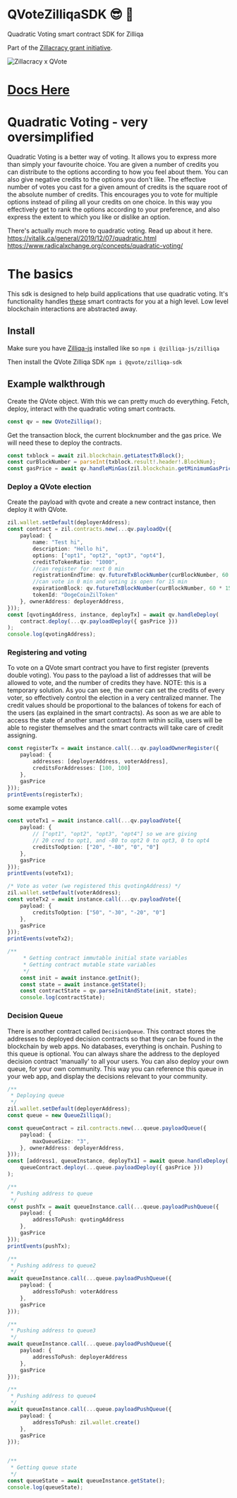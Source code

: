 # QVoteZilliqaSDK :sunglasses: :nail_care:
Quadratic Voting smart contract SDK for Zilliqa

Part of the [Zillacracy grant initiative](https://medium.com/zillacracy/2021-here-we-come-january-2021-zillacracy-blog-55552a4bd556).

![Zillacracy x QVote](images/zil_qvote.gif)

# [Docs Here](https://qvote.github.io/ZilliqaQVoteSDK/index.html)

# Quadratic Voting - very oversimplified 
Quadratic Voting is a better way of voting. It allows you to express more than simply your favourite choice. You are given a number of credits you can distribute to the options according to how you feel about them. You can also give negative credits to the options you don't like. The effective number of votes you cast for a given amount of credits is the square root of the absolute number of credits. This encourages you to vote for multiple options instead of piling all your credits on one choice. In this way you effectively get to rank the options according to your preference, and also express the extent to which you like or dislike an option.

There's actually much more to quadratic voting. Read up about it here. 
https://vitalik.ca/general/2019/12/07/quadratic.html
https://www.radicalxchange.org/concepts/quadratic-voting/

# The basics  

This sdk is designed to help build applications that use quadratic voting. It's functionality handles [these](https://github.com/QVote/ZilliqaContracts) smart contracts for you at a high level. Low level blockchain interactions are abstracted away. 

## Install 

Make sure you have [Zilliqa-js](https://github.com/Zilliqa/Zilliqa-JavaScript-Library) installed like so
``` npm i @zilliqa-js/zilliqa ```

Then install the QVote Zilliqa SDK 
```npm i @qvote/zilliqa-sdk```

## Example walkthrough
Create the QVote object. With this we can pretty much do everything. Fetch, deploy, interact with the quadratic voting smart contracts. 
```typescript
const qv = new QVoteZilliqa();
```

Get the transaction block, the current blocknumber and the gas price. We will need these to deploy the contracts. 
```typescript
const txblock = await zil.blockchain.getLatestTxBlock();
const curBlockNumber = parseInt(txblock.result!.header!.BlockNum);
const gasPrice = await qv.handleMinGas(zil.blockchain.getMinimumGasPrice());
```

### Deploy a QVote election

Create the payload with qvote and create a new contract instance, then deploy it with QVote. 

```typescript
zil.wallet.setDefault(deployerAddress);
const contract = zil.contracts.new(...qv.payloadQv({
	payload: {
		name: "Test hi",
		description: "Hello hi",
		options: ["opt1", "opt2", "opt3", "opt4"],
		creditToTokenRatio: "1000",
		//can register for next 0 min
		registrationEndTime: qv.futureTxBlockNumber(curBlockNumber, 60 * 0),
		//can vote in 0 min and voting is open for 15 min
		expirationBlock: qv.futureTxBlockNumber(curBlockNumber, 60 * 15),
		tokenId: "DogeCoinZilToken"
	}, ownerAddress: deployerAddress,
}));
const [qvotingAddress, instance, deployTx] = await qv.handleDeploy(
	contract.deploy(...qv.payloadDeploy({ gasPrice }))
);
console.log(qvotingAddress); 
```

### Registering and voting 

To vote on a QVote smart contract you have to first register (prevents double voting). You pass to the payload a list of addresses that will be allowed to vote, and the number of credits they have. 
NOTE: this is a temporary solution. As you can see, the owner can set the credits of every voter, so effectively control the election in a very centralized manner. The credit values should be proportional to the balances of tokens for each of the users (as explained in the smart contracts). As soon as we are able to access the state of another smart contract form within scilla, users will be able to register themselves and the smart contracts will take care of credit assigning. 
```typescript
const registerTx = await instance.call(...qv.payloadOwnerRegister({
	payload: {
		addresses: [deployerAddress, voterAddress],
		creditsForAddresses: [100, 100]
	},
	gasPrice
}));
printEvents(registerTx); 
``` 

some example votes 
```typescript
const voteTx1 = await instance.call(...qv.payloadVote({
	payload: {
		// ["opt1", "opt2", "opt3", "opt4"] so we are giving
		// 20 cred to opt1, and -80 to opt2 0 to opt3, 0 to opt4
		creditsToOption: ["20", "-80", "0", "0"]
	},
	gasPrice
}));
printEvents(voteTx1);

/* Vote as voter (we registered this qvotingAddress) */
zil.wallet.setDefault(voterAddress);
const voteTx2 = await instance.call(...qv.payloadVote({
	payload: {
		creditsToOption: ["50", "-30", "-20", "0"]
	},
	gasPrice
}));
printEvents(voteTx2);

/**
     * Getting contract immutable initial state variables
     * Getting contract mutable state variables
     */
    const init = await instance.getInit();
    const state = await instance.getState();
    const contractState = qv.parseInitAndState(init, state);
    console.log(contractState);
```


### Decision Queue
There is another contract called ```DecisionQueue```. This contract stores the addresses to deployed decision contracts so that they can be found in the blockchain by web apps. No databases, everything is onchain. 
Pushing to this queue is optional. You can always share the address to the deployed decision contract 'manually' to all your users. 
You can also deploy your own queue, for your own community. This way you can reference this queue in your web app, and display the decisions relevant to your community. 

```typescript
/**
 * Deploying queue
 */
zil.wallet.setDefault(deployerAddress);
const queue = new QueueZilliqa();

const queueContract = zil.contracts.new(...queue.payloadQueue({
	payload: {
		maxQueueSize: "3",
	}, ownerAddress: deployerAddress,
}));
const [address1, queueInstance, deployTx1] = await queue.handleDeploy(
	queueContract.deploy(...queue.payloadDeploy({ gasPrice }))
);

/**
 * Pushing address to queue
 */
const pushTx = await queueInstance.call(...queue.payloadPushQueue({
	payload: {
		addressToPush: qvotingAddress
	},
	gasPrice
}));
printEvents(pushTx);

/**
 * Pushing address to queue2
 */
await queueInstance.call(...queue.payloadPushQueue({
	payload: {
		addressToPush: voterAddress
	},
	gasPrice
}));

/**
 * Pushing address to queue3
 */
await queueInstance.call(...queue.payloadPushQueue({
	payload: {
		addressToPush: deployerAddress
	},
	gasPrice
}));

/**
 * Pushing address to queue4
 */
await queueInstance.call(...queue.payloadPushQueue({
	payload: {
		addressToPush: zil.wallet.create()
	},
	gasPrice
}));


/**
 * Getting queue state
 */
const queueState = await queueInstance.getState();
console.log(queueState);
```






